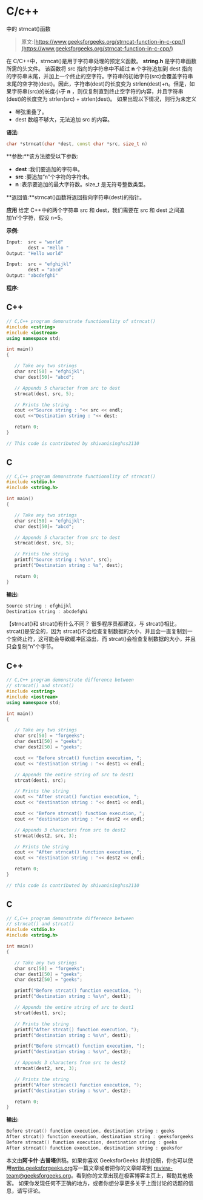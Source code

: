# C/c++

中的 strncat()函数

> 原文:[https://www.geeksforgeeks.org/strncat-function-in-c-cpp/](https://www.geeksforgeeks.org/strncat-function-in-c-cpp/)

在 C/C++中，strncat()是用于字符串处理的预定义函数。 **string.h** 是字符串函数所需的头文件。
该函数将 src 指向的字符串中不超过 **n** 个字符追加到 dest 指向的字符串末尾，并加上一个终止的空字符。字符串的初始字符(src)会覆盖字符串末尾的空字符(dest)。因此，字符串(dest)的长度变为 strlen(dest)+n。但是，如果字符串(src)的长度小于 **n** ，则仅复制直到终止空字符的内容，并且字符串(dest)的长度变为 strlen(src) + strlen(dest)。
如果出现以下情况，则行为未定义

*   琴弦重叠了。
*   dest 数组不够大，无法追加 src 的内容。

**语法:**

```cpp
char *strncat(char *dest, const char *src, size_t n)
```

**参数:**该方法接受以下参数:

*   **dest** :我们要追加的字符串。
*   **src** :要追加“n”个字符的字符串。
*   **n** :表示要追加的最大字符数。size_t 是无符号整数类型。

**返回值:**strncat()函数将返回指向字符串(dest)的指针。

**应用**
给定 C++中的两个字符串 src 和 dest，我们需要在 src 和 dest 之间追加‘n’个字符，假设 n=5。

**示例:**

```cpp
Input:  src = "world"
        dest = "Hello "
Output: "Hello world"

Input:  src = "efghijkl"
        dest = "abcd"
Output: "abcdefghi"
```

**程序:**

## C++

```cpp
// C,C++ program demonstrate functionality of strncat()
#include <cstring>
#include <iostream>
using namespace std;

int main()
{

   // Take any two strings
   char src[50] = "efghijkl";
   char dest[50]= "abcd";

   // Appends 5 character from src to dest
   strncat(dest, src, 5);

   // Prints the string
   cout <<"Source string : "<< src << endl;
   cout <<"Destination string : "<< dest;

   return 0;
}

// This code is contributed by shivanisinghss2110
```

## C

```cpp
// C,C++ program demonstrate functionality of strncat()
#include <stdio.h>
#include <string.h>

int main()
{

   // Take any two strings
   char src[50] = "efghijkl";
   char dest[50]= "abcd";

   // Appends 5 character from src to dest
   strncat(dest, src, 5);

   // Prints the string
   printf("Source string : %s\n", src);
   printf("Destination string : %s", dest);

   return 0;
}
```

**输出:**

```cpp
Source string : efghijkl
Destination string : abcdefghi
```

【strncat()和 strcat()有什么不同？
很多程序员都建议，与 strcat()相比，strcat()是安全的，因为 strcat()不会检查复制数据的大小，并且会一直复制到一个空终止符，这可能会导致缓冲区溢出，而 strcat()会检查复制数据的大小，并且只会复制“n”个字节。

## C++

```cpp
// C,C++ program demonstrate difference between
// strncat() and strcat()
#include <cstring>
#include <iostream>
using namespace std;

int main()
{

   // Take any two strings
   char src[50] = "forgeeks";
   char dest1[50] = "geeks";
   char dest2[50] = "geeks";

   cout << "Before strcat() function execution, ";
   cout << "destination string : "<< dest1 << endl;

   // Appends the entire string of src to dest1
   strcat(dest1, src);

   // Prints the string
   cout << "After strcat() function execution, ";
   cout << "destination string : "<< dest1 << endl;

   cout << "Before strncat() function execution, ";
   cout << "destination string : "<< dest2 << endl;

   // Appends 3 characters from src to dest2
   strncat(dest2, src, 3);

   // Prints the string
   cout << "After strncat() function execution, ";
   cout << "destination string : "<< dest2 << endl;

   return 0;
}

// this code is contributed by shivanisinghss2110
```

## C

```cpp
// C,C++ program demonstrate difference between
// strncat() and strcat()
#include <stdio.h>
#include <string.h>

int main()
{

   // Take any two strings
   char src[50] = "forgeeks";
   char dest1[50] = "geeks";
   char dest2[50] = "geeks";

   printf("Before strcat() function execution, ");
   printf("destination string : %s\n", dest1);

   // Appends the entire string of src to dest1
   strcat(dest1, src);

   // Prints the string
   printf("After strcat() function execution, ");
   printf("destination string : %s\n", dest1);

   printf("Before strncat() function execution, ");
   printf("destination string : %s\n", dest2);

   // Appends 3 characters from src to dest2
   strncat(dest2, src, 3);

   // Prints the string
   printf("After strncat() function execution, ");
   printf("destination string : %s\n", dest2);

   return 0;
}
```

**输出:**

```cpp
Before strcat() function execution, destination string : geeks
After strcat() function execution, destination string : geeksforgeeks
Before strncat() function execution, destination string : geeks
After strncat() function execution, destination string : geeksfor
```

本文由**阿卡什·古普塔**供稿。如果你喜欢 GeeksforGeeks 并想投稿，你也可以使用[write.geeksforgeeks.org](https://write.geeksforgeeks.org)写一篇文章或者把你的文章邮寄到 review-team@geeksforgeeks.org。看到你的文章出现在极客博客主页上，帮助其他极客。
如果你发现任何不正确的地方，或者你想分享更多关于上面讨论的话题的信息，请写评论。